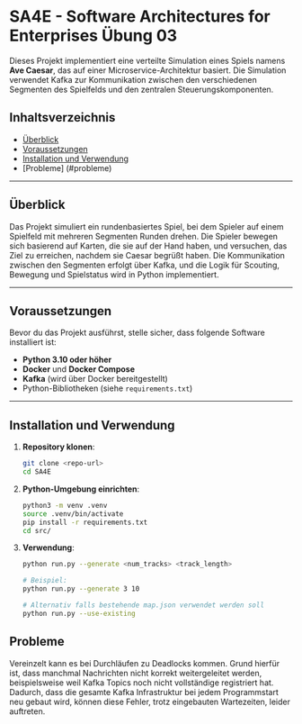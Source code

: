 # SA4E - Software Architectures for Enterprises Übung 03

Dieses Projekt implementiert eine verteilte Simulation eines Spiels namens **Ave Caesar**, das auf einer Microservice-Architektur basiert. Die Simulation verwendet Kafka zur Kommunikation zwischen den verschiedenen Segmenten des Spielfelds und den zentralen Steuerungskomponenten.

## Inhaltsverzeichnis

- [Überblick](#überblick)
- [Voraussetzungen](#voraussetzungen)
- [Installation und Verwendung](#installation)
- [Probleme] (#probleme)

---

## Überblick

Das Projekt simuliert ein rundenbasiertes Spiel, bei dem Spieler auf einem Spielfeld mit mehreren Segmenten Runden drehen. Die Spieler bewegen sich basierend auf Karten, die sie auf der Hand haben, und versuchen, das Ziel zu erreichen, nachdem sie Caesar begrüßt haben. Die Kommunikation zwischen den Segmenten erfolgt über Kafka, und die Logik für Scouting, Bewegung und Spielstatus wird in Python implementiert.

---

## Voraussetzungen

Bevor du das Projekt ausführst, stelle sicher, dass folgende Software installiert ist:

- **Python 3.10 oder höher**
- **Docker** und **Docker Compose**
- **Kafka** (wird über Docker bereitgestellt)
- Python-Bibliotheken (siehe `requirements.txt`)

---

## Installation und Verwendung

1. **Repository klonen**:
   ```bash
   git clone <repo-url>
   cd SA4E
   ```
2. **Python-Umgebung einrichten**:
    ```bash
    python3 -m venv .venv
    source .venv/bin/activate
    pip install -r requirements.txt
    cd src/
    ```
3. **Verwendung**:
    ```bash
    python run.py --generate <num_tracks> <track_length>

    # Beispiel:
    python run.py --generate 3 10

    # Alternativ falls bestehende map.json verwendet werden soll
    python run.py --use-existing
    ```

## Probleme
Vereinzelt kann es bei Durchläufen zu Deadlocks kommen. Grund hierfür ist, dass manchmal Nachrichten nicht korrekt weitergeleitet werden, beispielsweise weil Kafka Topics noch nicht vollständige registriert hat. Dadurch, dass die gesamte Kafka Infrastruktur bei jedem Programmstart neu gebaut wird, können diese Fehler, trotz eingebauten Wartezeiten, leider auftreten.